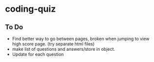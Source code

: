 # coding-quiz

## To Do
- Find better way to go between pages, broken when jumping to view high score page. (try separate html files)
- make list of questions and answers/store in object.
- Update for each question